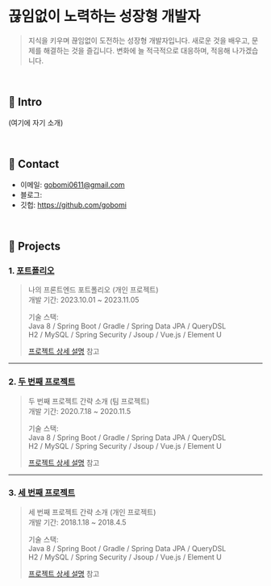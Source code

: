 # 끊임없이 노력하는 성장형 개발자
>지식을 키우며 끊임없이 도전하는 성장형 개발자입니다.
>새로운 것을 배우고, 문제를 해결하는 것을 즐깁니다.
>변화에 늘 적극적으로 대응하며, 적응해 나가겠습니다.
</br>

## :pushpin: Intro
(여기에 자기 소개)

</br>

## :pushpin: Contact
- 이메일: gobomi0611@gmail.com
- 블로그: 
- 깃헙: https://github.com/gobomi

</br>

## :pushpin: Projects
### 1. [포트폴리오](https://github.com/pyth1007/Dolbom)
>나의 프론트엔드 포트폴리오 (개인 프로젝트)  
>개발 기간: 2023.10.01 ~ 2023.11.05  
>  
>기술 스택:  
>Java 8 / Spring Boot / Gradle / Spring Data JPA / QueryDSL  
>H2 / MySQL / Spring Security / Jsoup / Vue.js / Element U  
>  
>[프로젝트 상세 설명](https://github.com/pyth1007/Dolbom) 참고

---

### 2. [두 번째 프로젝트](https://github.com/JungHyung2/gitio.io)
>두 번째 프로젝트 간략 소개  (팀 프로젝트)  
>개발 기간: 2020.7.18 ~ 2020.11.5  
>  
>기술 스택:  
>Java 8 / Spring Boot / Gradle / Spring Data JPA / QueryDSL  
>H2 / MySQL / Spring Security / Jsoup / Vue.js / Element U  
>  
>[프로젝트 상세 설명](https://github.com/JungHyung2/gitio.io) 참고

---

### 3. [세 번째 프로젝트](https://github.com/JungHyung2/gitio.io)
>세 번째 프로젝트 간략 소개  (개인 프로젝트)  
>개발 기간: 2018.1.18 ~ 2018.4.5  
>  
>기술 스택:  
>Java 8 / Spring Boot / Gradle / Spring Data JPA / QueryDSL  
>H2 / MySQL / Spring Security / Jsoup / Vue.js / Element U  
>  
>[프로젝트 상세 설명](https://github.com/JungHyung2/gitio.io) 참고
